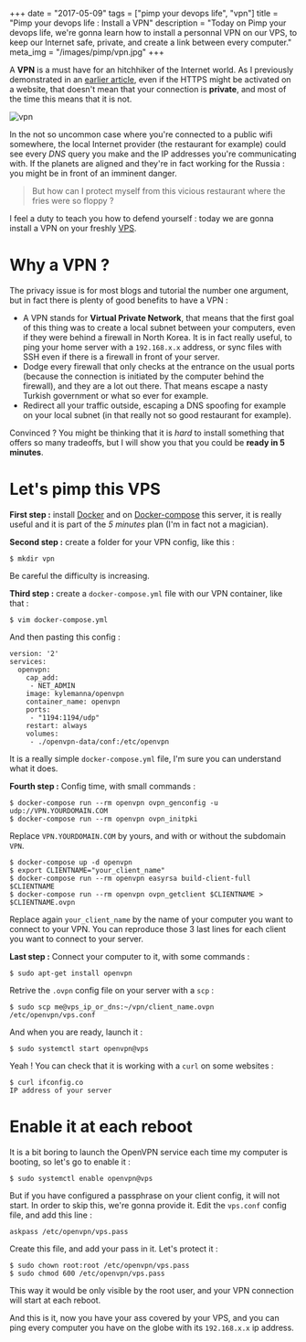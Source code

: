 +++
date = "2017-05-09"
tags = ["pimp your devops life", "vpn"]
title = "Pimp your devops life : Install a VPN"
description = "Today on Pimp your devops life, we're gonna learn how to install a personnal VPN on our VPS, to keep our Internet safe, private, and create a link between every computer."
meta_img = "/images/pimp/vpn.jpg"
+++

A **VPN** is a must have for an hitchhiker of the Internet world. As I previously demonstrated in an [earlier article](https://kodewolf.com/blog/is-there-any-privacy-with-the-dns-protocol-/), even if the HTTPS might be activated on a website, that doesn't mean that your connection is **private**,  and most of the time this means that it is not.

![vpn](/images/pimp/vpn.jpg)

In the not so uncommon case where you're connected to a public wifi somewhere, the local Internet provider (the restaurant for example) could see every *DNS* query you make and the IP addresses you're communicating with. If the planets are aligned and they're in fact working for the Russia : you might be in front of an imminent danger.

> But how can I protect myself from this vicious restaurant where the fries were so floppy ?

I feel a duty to teach you how to defend yourself : today we are gonna install a VPN on your freshly [VPS](https://kodewolf.com/blog/pimp-your-devops-life--install-a-vps/).

# Why a VPN ?

The privacy issue is for most blogs and tutorial the number one argument, but in fact there is plenty of good benefits to have a VPN :

* A VPN stands for **Virtual Private Network**, that means that the first goal of this thing was to create a local subnet between your computers, even if they were behind a firewall in North Korea. It is in fact really useful, to ping your home server with a `192.168.x.x` address, or sync files with SSH even if there is a firewall in front of your server.
* Dodge every firewall that only checks at the entrance on the usual ports (because the connection is initiated by the computer behind the firewall), and they are a lot out there. That means escape a nasty Turkish government or what so ever for example.
* Redirect all your traffic outside, escaping a DNS spoofing for example on your local subnet (in that really not so good restaurant for example).

Convinced ? You might be thinking that it is *hard* to install something that offers so many tradeoffs, but I will show you that you could be **ready in 5 minutes**.

# Let's pimp this VPS

**First step :** install [Docker](https://www.docker.com) and on [Docker-compose](https://docs.docker.com/compose/install/) this server, it is really useful and it is part of the *5 minutes* plan (I'm in fact not a magician).

**Second step :** create a folder for your VPN config, like this :

```
$ mkdir vpn
```

Be careful the difficulty is increasing.

**Third step :** create a `docker-compose.yml` file with our VPN container, like that :

```
$ vim docker-compose.yml
```

And then pasting this config :

```
version: '2'
services:
  openvpn:
    cap_add:
     - NET_ADMIN
    image: kylemanna/openvpn
    container_name: openvpn
    ports:
     - "1194:1194/udp"
    restart: always
    volumes:
     - ./openvpn-data/conf:/etc/openvpn
```

It is a really simple `docker-compose.yml` file, I'm sure you can understand what it does.

**Fourth step :** Config time, with small commands :

```
$ docker-compose run --rm openvpn ovpn_genconfig -u udp://VPN.YOURDOMAIN.COM
$ docker-compose run --rm openvpn ovpn_initpki
```

Replace `VPN.YOURDOMAIN.COM` by yours, and with or without the subdomain `VPN`.

```
$ docker-compose up -d openvpn
$ export CLIENTNAME="your_client_name"
$ docker-compose run --rm openvpn easyrsa build-client-full $CLIENTNAME
$ docker-compose run --rm openvpn ovpn_getclient $CLIENTNAME > $CLIENTNAME.ovpn
```

Replace again `your_client_name` by the name of your computer you want to connect to your VPN. You can reproduce those 3 last lines for each client you want to connect to your server.

**Last step :** Connect your computer to it, with some commands :

```
$ sudo apt-get install openvpn
```

 Retrive the `.ovpn` config file on your server with a `scp` :

```
$ sudo scp me@vps_ip_or_dns:~/vpn/client_name.ovpn /etc/openvpn/vps.conf
```

And when you are ready, launch it :

```
$ sudo systemctl start openvpn@vps
```

Yeah ! You can check that it is working with a `curl` on some websites :

```
$ curl ifconfig.co
IP address of your server
```

# Enable it at each reboot

It is a bit boring to launch the OpenVPN service each time my computer is booting, so let's go to enable it :

```
$ sudo systemctl enable openvpn@vps
```

But if you have configured a passphrase on your client config, it will not start. In order to skip this, we're gonna provide it. Edit the `vps.conf` config file, and add this line :

```
askpass /etc/openvpn/vps.pass
```

Create this file, and add your pass in it. Let's protect it :

```
$ sudo chown root:root /etc/openvpn/vps.pass
$ sudo chmod 600 /etc/openvpn/vps.pass
```

This way it would be only visible by the root user, and your VPN connection will start at each reboot.

And this is it, now you have your ass covered by your VPS, and you can ping every computer you have on the globe with its `192.168.x.x` ip address.